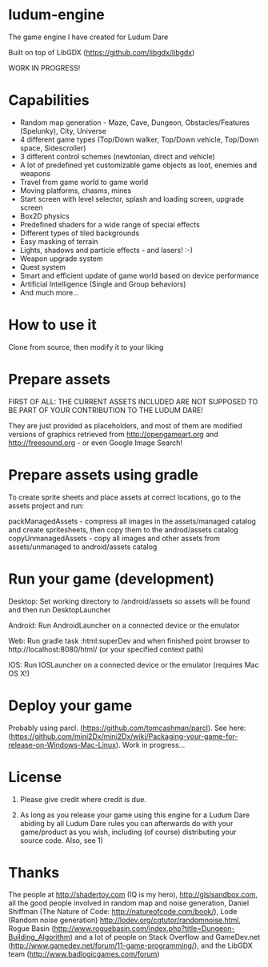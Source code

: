 # ludum-engine
The game engine I have created for Ludum Dare

Built on top of LibGDX (https://github.com/libgdx/libgdx)

WORK IN PROGRESS!

# Capabilities

* Random map generation - Maze, Cave, Dungeon, Obstacles/Features (Spelunky), City, Universe
* 4 different game types (Top/Down walker, Top/Down vehicle, Top/Down space, Sidescroller)
* 3 different control schemes (newtonian, direct and vehicle)
* A lot of predefined yet customizable game objects as loot, enemies and weapons
* Travel from game world to game world
* Moving platforms, chasms, mines
* Start screen with level selector, splash and loading screen, upgrade screen
* Box2D physics
* Predefined shaders for a wide range of special effects 
* Different types of tiled backgrounds
* Easy masking of terrain 
* Lights, shadows and particle effects - and lasers! :-)
* Weapon upgrade system
* Quest system
* Smart and efficient update of game world based on device performance
* Artificial Intelligence (Single and Group behaviors)
* And much more... 

# How to use it

Clone from source, then modify it to your liking

# Prepare assets

FIRST OF ALL: THE CURRENT ASSETS INCLUDED ARE NOT SUPPOSED TO BE PART OF YOUR CONTRIBUTION TO THE LUDUM DARE!

They are just provided as placeholders, and most of them are modified versions of graphics retrieved from http://opengameart.org and 
http://freesound.org - or even Google Image Search!  

# Prepare assets using gradle

To create sprite sheets and place assets at correct locations, go to the assets project and run:

packManagedAssets - compress all images in the assets/managed catalog and create spritesheets, then copy them to the androd/assets catalog
copyUnmanagedAssets - copy all images and other assets from assets/unmanaged to android/assets catalog

# Run your game (development)

Desktop: Set working directory to /android/assets so assets will be found and then run DesktopLauncher

Android: Run AndroidLauncher on a connected device or the emulator

Web: Run gradle task :html:superDev and when finished point browser to http://localhost:8080/html/ (or your specified context path)

IOS: Run IOSLauncher on a connected device or the emulator (requires Mac OS X!)

# Deploy your game

Probably using parcl. (https://github.com/tomcashman/parcl). See here: (https://github.com/mini2Dx/mini2Dx/wiki/Packaging-your-game-for-release-on-Windows-Mac-Linux). 
Work in progress...

# License

1) Please give credit where credit is due.

2) As long as you release your game using this engine for a Ludum Dare abiding by all Ludum Dare rules you can afterwards
do with your game/product as you wish, including (of course) distributing your source code. Also, see 1)

# Thanks

The people at http://shadertoy.com (IQ is my hero), http://glslsandbox.com, all the good people involved in random map and noise generation,
Daniel Shiffman (The Nature of Code: http://natureofcode.com/book/), Lode (Random noise generation) http://lodev.org/cgtutor/randomnoise.html,
Rogue Basin (http://www.roguebasin.com/index.php?title=Dungeon-Building_Algorithm) and a lot of people on Stack Overflow and 
GameDev.net (http://www.gamedev.net/forum/11-game-programming/), and the LibGDX team (http://www.badlogicgames.com/forum)

